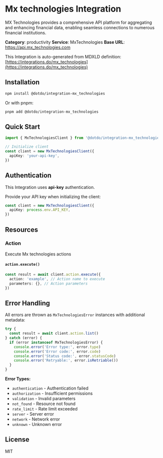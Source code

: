 # Mx technologies Integration

MX Technologies provides a comprehensive API platform for aggregating and enhancing financial data, enabling seamless connections to numerous financial institutions.

**Category**: productivity
**Service**: MxTechnologies
**Base URL**: https://api.mx_technologies.com

This Integration is auto-generated from MDXLD definition: [https://integrations.do/mx_technologies](https://integrations.do/mx_technologies)

## Installation

```bash
npm install @dotdo/integration-mx_technologies
```

Or with pnpm:

```bash
pnpm add @dotdo/integration-mx_technologies
```

## Quick Start

```typescript
import { MxTechnologiesClient } from '@dotdo/integration-mx_technologies'

// Initialize client
const client = new MxTechnologiesClient({
  apiKey: 'your-api-key',
})
```

## Authentication

This Integration uses **api-key** authentication.

Provide your API key when initializing the client:

```typescript
const client = new MxTechnologiesClient({
  apiKey: process.env.API_KEY,
})
```

## Resources

### Action

Execute Mx technologies actions

#### `action.execute()`

```typescript
const result = await client.action.execute({
  action: 'example', // Action name to execute
  parameters: {}, // Action parameters
})
```

## Error Handling

All errors are thrown as `MxTechnologiesError` instances with additional metadata:

```typescript
try {
  const result = await client.action.list()
} catch (error) {
  if (error instanceof MxTechnologiesError) {
    console.error('Error type:', error.type)
    console.error('Error code:', error.code)
    console.error('Status code:', error.statusCode)
    console.error('Retryable:', error.isRetriable())
  }
}
```

**Error Types:**

- `authentication` - Authentication failed
- `authorization` - Insufficient permissions
- `validation` - Invalid parameters
- `not_found` - Resource not found
- `rate_limit` - Rate limit exceeded
- `server` - Server error
- `network` - Network error
- `unknown` - Unknown error

## License

MIT
